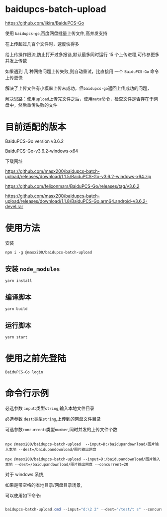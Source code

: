 # baidupcs-batch-upload

https://github.com/iikira/BaiduPCS-Go

使用 `baidupcs-go`,百度网盘批量上传文件,高并发支持

在上传超过几百个文件时，速度快得多

给上传操作限流,防止打开过多报错,默认最多同时运行 15 个上传进程,可传参更多并发上传数

如果遇到 几 种网络问题上传失败,则自动重试，比直接用 一个 `BaiduPCS-Go` 命令上传更快

解决了上传文件有小概率上传未成功，但`baidupcs-go`返回上传成功的问题，

解决思路：使用`upload`上传完文件之后，使用`meta`命令，检查文件是否存在于网盘中，然后重传失败的文件

# 目前适配的版本

BaiduPCS-Go version v3.6.2

BaiduPCS-Go-v3.6.2-windows-x64

下载网址

https://github.com/masx200/baidupcs-batch-upload/releases/download/1.1.5/BaiduPCS-Go-v3.6.2-windows-x64.zip

https://github.com/felixonmars/BaiduPCS-Go/releases/tag/v3.6.2

https://github.com/masx200/baidupcs-batch-upload/releases/download/1.1.8/BaiduPCS-Go.arm64.android-v3.6.2-devel.rar

# 使用方法

安装

```shell
npm i -g @masx200/baidupcs-batch-upload
```

## 安装 `node_modules`

```shell
yarn install
```

## 编译脚本

```shell
yarn build
```

## 运行脚本

```shell
yarn start
```

# 使用之前先登陆

```shell
BaiduPCS-Go login
```

# 命令行示例

必选参数 `input`:类型`string`,输入本地文件目录

必选参数 `dest`:类型`string`,上传到的网盘文件目录

可选参数`concurrent`:类型`number`,同时并发的上传文件个数

```shell

npx @masx200/baidupcs-batch-upload  --input=D:/baidupandownload/图片输入本地 --dest=/baidupandownload/图片输出网盘
```

```shell
npx @masx200/baidupcs-batch-upload --input=D:/baidupandownload/图片输入本地 --dest=/baidupandownload/图片输出网盘 --concurrent=20
```

对于 windows 系统,

如果是带空格的本地目录/网盘目录场景,

可以使用如下命令:

```powershell

baidupcs-batch-upload.cmd --input="d:\2 2" --dest="/test/t s" --concurrent=20
```
